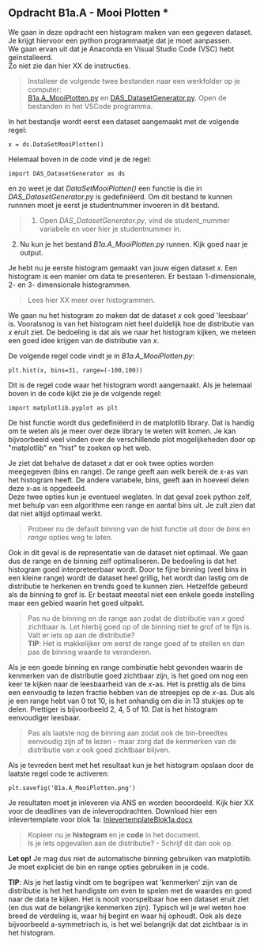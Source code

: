 

## Opdracht B1a.A - Mooi Plotten *

We gaan in deze opdracht een histogram maken van een gegeven dataset. <br>
Je krijgt hiervoor een python programmaatje dat je moet aanpassen. <br>
We gaan ervan uit dat je Anaconda en Visual Studio Code (VSC) hebt geïnstalleerd. <br>
Zo niet zie dan hier XX de instructies.<br>


>Installeer de volgende twee bestanden naar een werkfolder op je computer:<br>
 [B1a.A_MooiPlotten.py](B1a.A_MooiPlotten.py)
 en [DAS_DatasetGenerator.py](DAS_DatasetGenerator.py).
 Open de bestanden in het VSCode programma.

In het bestandje wordt eerst een dataset aangemaakt met de volgende regel:

	x = ds.DataSetMooiPlotten()

Helemaal boven in de code vind je de regel:

	import DAS_DatasetGenerator as ds	

en zo weet je dat *DataSetMooiPlotten()* een functie is die in *DAS_DatasetGenerator.py* is gedefiniëerd.
Om dit bestand te kunnen runnnen moet je eerst je studentnummer invoeren in dit bestand.

> 1. Open *DAS_DatasetGenerator.py*, vind de student_nummer variabele en  voer hier je studentnummer in.
2. Nu kun je het bestand *B1a.A_MooiPlotten.py* runnen. Kijk goed naar je output.

Je hebt nu je eerste histogram gemaakt van jouw eigen dataset *x*. Een histogram is een manier om data te presenteren. Er bestaan 1-dimensionale, 2- en 3- dimensionale histogrammen. 

> Lees hier XX meer over histogrammen. 

We gaan nu het histogram zo maken dat de dataset *x* ook goed 'leesbaar' is. Vooralsnog is van het histogram niet heel duidelijk hoe de distributie van *x* eruit ziet. De bedoeling is dat als we naar het histogram kijken, we meteen een goed idee krijgen van de distributie van *x*. 

De volgende regel code vindt je in *B1a.A_MooiPlotten.py*:

	plt.hist(x, bins=31, range=(-100,100))

Dit is de regel code waar het histogram wordt aangemaakt. 
Als je helemaal boven in de code kijkt zie je de volgende regel:

	import matplotlib.pyplot as plt

De hist functie wordt dus gedefiniëerd in de matplotlib library. Dat is handig om te weten als je meer over deze library te weten wilt komen. Je kan bijvoorbeeld veel vinden over de verschillende plot mogelijkeheden door op "matplotlib" en "hist" te zoeken op het web.


Je ziet dat behalve de dataset *x* dat er ook twee opties worden meegegeven (bins en range). De range geeft aan welk bereik de x-as van het histogram heeft. De andere variabele, bins, geeft aan in hoeveel delen deze x-as is opgedeeld. <br>
Deze twee opties kun je eventueel weglaten. In dat geval zoek python zelf, met behulp van een algorithme een range en aantal bins uit. Je zult zien dat dat niet altijd optimaal werkt. 

> Probeer nu de default binning van de hist functie uit door de *bins* en *range* opties weg te laten.

Ook in dit geval is de representatie van de dataset niet optimaal. We gaan dus de range en de binning zelf optimaliseren. De bedoeling is dat het histogram goed interpreteerbaar wordt. Door te fijne binning (veel bins in een kleine range) wordt de dataset heel grillig, het wordt dan lastig om de distributie te herkenen en trends goed te kunnen zien. Hetzelfde gebeurd als de binning te grof is. Er bestaat meestal niet een enkele goede instelling maar een gebied waarin het goed uitpakt. 

> Pas nu de binning en de range aan zodat de distributie van *x* goed zichtbaar is. Let hierbij goed op of de binning niet te grof of te fijn is. 
Valt er iets op aan de distributie?
<br> **TIP**: Het is makkelijker om eerst de range goed af te stellen en dan pas de binning waarde te veranderen.

Als je een goede binning en range combinatie hebt gevonden waarin de kenmerken van de distributie goed zichtbaar zijn, is het goed om nog een keer te kijken naar de leesbaarheid van de *x*-as. Het is prettig als de bins een eenvoudig te lezen fractie hebben van de streepjes op de *x*-as. Dus als je een range hebt van 0 tot 10, is het onhandig om die in 13 stukjes op te delen. Prettiger is bijvoorbeeld 2, 4, 5 of 10. Dat is het histogram eenvoudiger leesbaar.

> Pas als laatste nog de binning aan zodat ook de bin-breedtes eenvoudig zijn af te lezen - maar zorg dat de kenmerken van de distributie van *x* ook goed zichtbaar blijven. 

Als je tevreden bent met het resultaat kun je het histogram opslaan door de laatste regel code te activeren: 

	plt.savefig('B1a.A_MooiPlotten.png')   

Je resultaten moet je inleveren via ANS en worden beoordeeld. Kijk hier XX voor de deadlines van de inleveropdrachten. 
Download hier een inlevertemplate voor blok 1a: 
[InlevertemplateBlok1a.docx](InlevertemplateBlok1a.docx)

> Kopieer nu je **histogram** en je **code** in het document. <br>
Is je iets opgevallen aan de distributie? - Schrijf dit dan ook op.

**Let op!** Je mag dus niet de automatische binning gebruiken van matplotlib.<br>
Je moet expliciet de bin en range opties gebruiken in je code.


**TIP**: Als je het lastig vindt om te begrijpen wat 'kenmerken' zijn van de distributie is het het handigste om even te spelen met de waardes en goed naar de data te kijken. Het is nooit voorspelbaar hoe een dataset eruit ziet (en dus wat de belangrijke kenmerken zijn). Typisch wil je wel weten hoe breed de verdeling is, waar hij begint en waar hij ophoudt. Ook als deze bijvoorbeeld a-symmetrisch is, is het wel belangrijk dat dat zichtbaar is in het histogram.